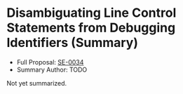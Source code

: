# Disambiguating Line Control Statements from Debugging Identifiers (Summary)

* Full Proposal: [SE-0034](https://github.com/apple/swift-evolution/blob/main/proposals/0034-disambiguating-line.md)
* Summary Author: TODO

Not yet summarized.
